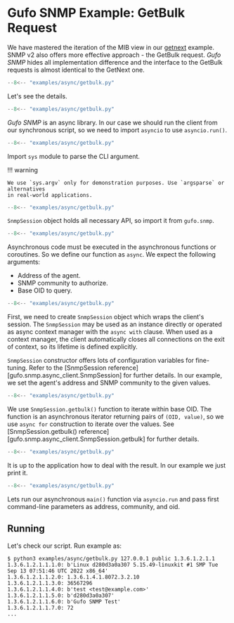 # Gufo SNMP Example: GetBulk Request

We have mastered the iteration of the MIB view
in our [getnext](getnext.md) example. SNMP v2
also offers more effective approach - the GetBulk
request. *Gufo SNMP* hides all implementation
difference and the interface to the GetBulk
requests is almost identical to the GetNext one.

``` py title="getbulk.py" linenums="1"
--8<-- "examples/async/getbulk.py"
```

Let's see the details.

``` py title="getbulk.py" linenums="1" hl_lines="1"
--8<-- "examples/async/getbulk.py"
```
*Gufo SNMP* is an async library. In our case
we should run the client from our synchronous script,
so we need to import `asyncio` to use `asyncio.run()`.

``` py title="getbulk.py" linenums="1" hl_lines="2"
--8<-- "examples/async/getbulk.py"
```
Import `sys` module to parse the CLI argument.

!!! warning

    We use `sys.argv` only for demonstration purposes. Use `argsparse` or alternatives
    in real-world applications.

``` py title="getbulk.py" linenums="1" hl_lines="4"
--8<-- "examples/async/getbulk.py"
```

`SnmpSession` object holds all necessary API, so import it from `gufo.snmp`.

``` py title="getbulk.py" linenums="1" hl_lines="7"
--8<-- "examples/async/getbulk.py"
```

Asynchronous code must be executed in the asynchronous functions or coroutines.
So we define our function as `async`. We expect the following arguments:

* Address of the agent.
* SNMP community to authorize.
* Base OID to query.

``` py title="getbulk.py" linenums="1" hl_lines="8"
--8<-- "examples/async/getbulk.py"
```

First, we need to create `SnmpSession` object which wraps the client's session.
The `SnmpSession` may be used as an instance directly or operated as async context manager
with the `async with` clause. When used as a context manager,
the client automatically closes all connections on the exit of context,
so its lifetime is defined explicitly.

`SnmpSession` constructor offers lots of configuration variables for fine-tuning. Refer to the 
[SnmpSession reference][gufo.snmp.async_client.SnmpSession]
for further details. In our example, we set the agent's address and SNMP community
to the given values.

``` py title="getbulk.py" linenums="1" hl_lines="9"
--8<-- "examples/async/getbulk.py"
```

We use `SnmpSession.getbulk()` function to iterate within base OID. The function is an asynchronous
iterator returning pairs of `(OID, value)`, so we use `async for` construction to iterate over the values.
See [SnmpSession.getbulk() reference][gufo.snmp.async_client.SnmpSession.getbulk]
for further details. 

``` py title="getbulk.py" linenums="1" hl_lines="10"
--8<-- "examples/async/getbulk.py"
```

It is up to the application how to deal with the result.
In our example we just print it.

``` py title="getbulk.py" linenums="1" hl_lines="13"
--8<-- "examples/async/getbulk.py"
```

Lets run our asynchronous `main()` function via `asyncio.run`
and pass first command-line parameters as address, community, and oid.

## Running

Let's check our script. Run example as:

```
$ python3 examples/async/getbulk.py 127.0.0.1 public 1.3.6.1.2.1.1
1.3.6.1.2.1.1.1.0: b'Linux d280d3a0a307 5.15.49-linuxkit #1 SMP Tue Sep 13 07:51:46 UTC 2022 x86_64'
1.3.6.1.2.1.1.2.0: 1.3.6.1.4.1.8072.3.2.10
1.3.6.1.2.1.1.3.0: 36567296
1.3.6.1.2.1.1.4.0: b'test <test@example.com>'
1.3.6.1.2.1.1.5.0: b'd280d3a0a307'
1.3.6.1.2.1.1.6.0: b'Gufo SNMP Test'
1.3.6.1.2.1.1.7.0: 72
...
```
